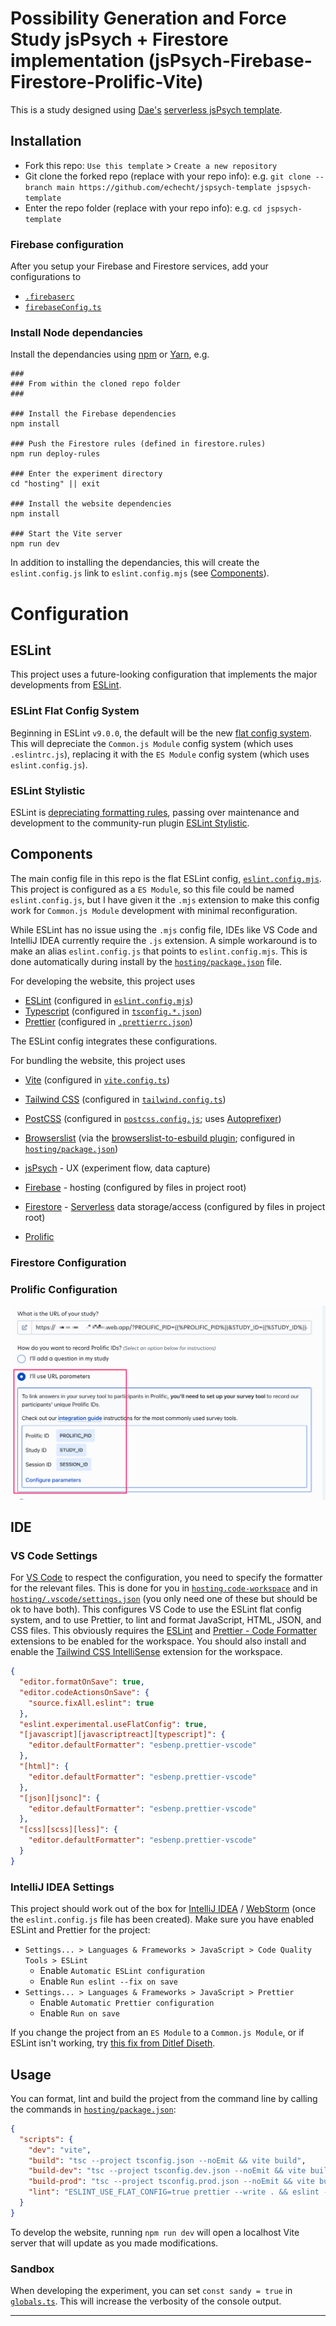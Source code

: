 # Possibility Generation and Force Study jsPsych + Firestore implementation (jsPsych-Firebase-Firestore-Prolific-Vite)

This is a study designed using [Dae's](https://github.com/daeh/) [serverless jsPsych template](https://github.com/daeh/jspsych-template).

## Installation

- Fork this repo: `Use this template` > `Create a new repository`
- Git clone the forked repo (replace with your repo info): e.g. `git clone --branch main https://github.com/echecht/jspsych-template jspsych-template`
- Enter the repo folder (replace with your repo info): e.g. `cd jspsych-template`

### Firebase configuration

After you setup your Firebase and Firestore services, add your configurations to

- [`.firebaserc`](.firebaserc)
- [`firebaseConfig.ts`](hosting/src/firebaseConfig.ts)

### Install Node dependancies

Install the dependancies using [npm](https://www.npmjs.com/) or [Yarn](https://yarnpkg.com/), e.g.

```shell
###
### From within the cloned repo folder
###

### Install the Firebase dependencies
npm install

### Push the Firestore rules (defined in firestore.rules)
npm run deploy-rules

### Enter the experiment directory
cd "hosting" || exit

### Install the website dependencies
npm install

### Start the Vite server
npm run dev
```

In addition to installing the dependancies, this will create the `eslint.config.js` link to `eslint.config.mjs` (see [Components](#components)).



# Configuration

## ESLint

This project uses a future-looking configuration that implements the major developments from [ESLint](https://eslint.org).

### ESLint Flat Config System

Beginning in ESLint `v9.0.0`, the default will be the new [flat config system](https://eslint.org/docs/latest/use/configure/configuration-files-new). This will depreciate the `Common.js Module` config system (which uses `.eslintrc.js`), replacing it with the `ES Module` config system (which uses `eslint.config.js`).

### ESLint Stylistic

ESLint is [depreciating formatting rules](https://eslint.org/blog/2023/10/deprecating-formatting-rules/), passing over maintenance and development to the community-run plugin [ESLint Stylistic](https://eslint.style/).

## Components

The main config file in this repo is the flat ESLint config, [`eslint.config.mjs`](hosting/eslint.config.mjs). This project is configured as a `ES Module`, so this file could be named `eslint.config.js`, but I have given it the `.mjs` extension to make this config work for `Common.js Module` development with minimal reconfiguration.

While ESLint has no issue using the `.mjs` config file, IDEs like VS Code and IntelliJ IDEA currently require the `.js` extension. A simple workaround is to make an alias `eslint.config.js` that points to `eslint.config.mjs`. This is done automatically during install by the [`hosting/package.json`](hosting/package.json) file.



For developing the website, this project uses

- [ESLint](https://eslint.org/) (configured in [`eslint.config.mjs`](hosting/eslint.config.mjs))
- [Typescript](https://www.typescriptlang.org/) (configured in [`tsconfig.*.json`](hosting/tsconfig.base.json))
- [Prettier](https://prettier.io/) (configured in [`.prettierrc.json`](hosting/.prettierrc.json))

The ESLint config integrates these configurations.



For bundling the website, this project uses

- [Vite](https://vitejs.dev/) (configured in  [`vite.config.ts`](hosting/vite.config.ts))
- [Tailwind CSS](https://tailwindcss.com/) (configured in [`tailwind.config.ts`](hosting/tailwind.config.ts))
- [PostCSS](https://postcss.org/) (configured in [`postcss.config.js`](hosting/postcss.config.js); uses [Autoprefixer](https://github.com/postcss/autoprefixer))
- [Browserslist](https://github.com/browserslist/browserslist) (via the [browserslist-to-esbuild plugin](https://github.com/marcofugaro/browserslist-to-esbuild); configured in [`hosting/package.json`](hosting/package.json))



- [jsPsych](https://www.jspsych.org/) - UX (experiment flow, data capture)
- [Firebase](https://firebase.google.com/) - hosting (configured by files in project root)
- [Firestore](https://firebase.google.com/docs/firestore) - [Serverless](https://www.serverless.com/) data storage/access (configured by files in project root)



- [Prolific](https://www.prolific.com/)





### Firestore Configuration



### Prolific Configuration

![Prolific_param](readme-assets/Prolific_param.png)



## IDE

### VS Code Settings

For [VS Code](https://code.visualstudio.com/) to respect the configuration, you need to specify the formatter for the relevant files. This is done for you in [`hosting.code-workspace`](hosting.code-workspace) and in [`hosting/.vscode/settings.json`](hosting/.vscode/settings.json) (you only need one of these but should be ok to have both). This configures VS Code to use the ESLint flat config system, and to use Prettier, to lint and format JavaScript, HTML, JSON, and CSS files. This obviously requires the [ESLint](https://marketplace.visualstudio.com/items?itemName=dbaeumer.vscode-eslint) and [Prettier - Code Formatter](https://marketplace.visualstudio.com/items?itemName=esbenp.prettier-vscode) extensions to be enabled for the workspace. You should also install and enable the [Tailwind CSS IntelliSense](https://marketplace.visualstudio.com/items?itemName=bradlc.vscode-tailwindcss) extension for the workspace.

```json
{
  "editor.formatOnSave": true,
  "editor.codeActionsOnSave": {
    "source.fixAll.eslint": true
  },
  "eslint.experimental.useFlatConfig": true,
  "[javascript][javascriptreact][typescript]": {
    "editor.defaultFormatter": "esbenp.prettier-vscode"
  },
  "[html]": {
    "editor.defaultFormatter": "esbenp.prettier-vscode"
  },
  "[json][jsonc]": {
    "editor.defaultFormatter": "esbenp.prettier-vscode"
  },
  "[css][scss][less]": {
    "editor.defaultFormatter": "esbenp.prettier-vscode"
  }
}
```



### IntelliJ IDEA Settings

This project should work out of the box for [IntelliJ IDEA](https://www.jetbrains.com/idea/) / [WebStorm](https://www.jetbrains.com/webstorm/) (once the `eslint.config.js` file has been created). Make sure you have enabled ESLint and Prettier for the project:

- `Settings... > Languages & Frameworks > JavaScript > Code Quality Tools > ESLint`
  - Enable `Automatic ESLint configuration`
  - Enable `Run eslint --fix on save`
- `Settings... > Languages & Frameworks > JavaScript > Prettier`
  - Enable `Automatic Prettier configuration`
  - Enable `Run on save`

If you change the project from an `ES Module` to a `Common.js Module`, or if ESLint isn't working, try [this fix from Ditlef Diseth](https://youtrack.jetbrains.com/issue/WEB-61117/ESLint-flat-config-doesnt-work-with-non-default-custom-path-to-the-config-file#focus=Comments-27-8196242.0-0).

## Usage

You can format, lint and build the project from the command line by calling the commands in [`hosting/package.json`](hosting/package.json):

```json
{
  "scripts": {
    "dev": "vite",
    "build": "tsc --project tsconfig.json --noEmit && vite build",
    "build-dev": "tsc --project tsconfig.dev.json --noEmit && vite build",
    "build-prod": "tsc --project tsconfig.prod.json --noEmit && vite build",
    "lint": "ESLINT_USE_FLAT_CONFIG=true prettier --write . && eslint --config eslint.config.mjs --fix .",
  }
}
```

To develop the website, running `npm run dev` will open a localhost Vite server that will update as you made modifications.



### Sandbox

When developing the experiment, you can set `const sandy = true` in [`globals.ts`](hosting/src/globals.ts). This will increase the verbosity of the console output. 



---



